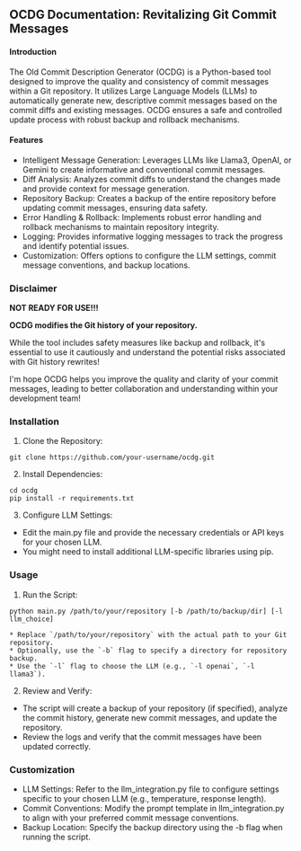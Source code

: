 ## OCDG Documentation: Revitalizing Git Commit Messages

#### Introduction

The Old Commit Description Generator (OCDG) is a Python-based tool designed to improve the quality and consistency of commit messages within a Git repository. It utilizes Large Language Models (LLMs) to automatically generate new, descriptive commit messages based on the commit diffs and existing messages. OCDG ensures a safe and controlled update process with robust backup and rollback mechanisms.

#### Features

- Intelligent Message Generation: Leverages LLMs like Llama3, OpenAI, or Gemini to create informative and conventional commit messages.
- Diff Analysis: Analyzes commit diffs to understand the changes made and provide context for message generation.
- Repository Backup: Creates a backup of the entire repository before updating commit messages, ensuring data safety.
- Error Handling & Rollback: Implements robust error handling and rollback mechanisms to maintain repository integrity.
- Logging: Provides informative logging messages to track the progress and identify potential issues.
- Customization: Offers options to configure the LLM settings, commit message conventions, and backup locations.

### Disclaimer
**NOT READY FOR USE!!!**

**OCDG modifies the Git history of your repository.** 

While the tool includes safety measures like backup and rollback, it's essential to use it cautiously and understand the potential risks associated with Git history rewrites!

I'm hope OCDG helps you improve the quality and clarity of your commit messages, leading to better collaboration and understanding within your development team!

### Installation

1. Clone the Repository:
```shell
git clone https://github.com/your-username/ocdg.git
```
2. Install Dependencies:
```shell
cd ocdg
pip install -r requirements.txt
```
3. Configure LLM Settings:
- Edit the main.py file and provide the necessary credentials or API keys for your chosen LLM.
- You might need to install additional LLM-specific libraries using pip.

### Usage

1. Run the Script:
```shell
python main.py /path/to/your/repository [-b /path/to/backup/dir] [-l llm_choice]
```
```shell 
* Replace `/path/to/your/repository` with the actual path to your Git repository.
* Optionally, use the `-b` flag to specify a directory for repository backup.
* Use the `-l` flag to choose the LLM (e.g., `-l openai`, `-l llama3`).
```
2. Review and Verify:
- The script will create a backup of your repository (if specified), analyze the commit history, generate new commit messages, and update the repository.
- Review the logs and verify that the commit messages have been updated correctly.

### Customization
- LLM Settings: Refer to the llm_integration.py file to configure settings specific to your chosen LLM (e.g., temperature, response length).
- Commit Conventions: Modify the prompt template in llm_integration.py to align with your preferred commit message conventions.
- Backup Location: Specify the backup directory using the -b flag when running the script.


